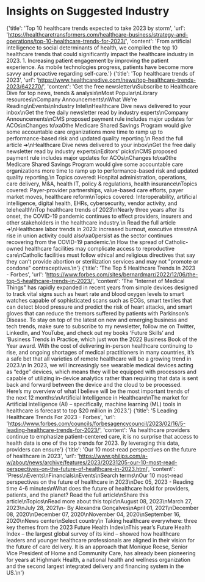 # Insights on Suggested Industry

{'title': 'Top 10 healthcare trends expected to take 2023 by storm', 'url': 'https://healthcaretransformers.com/healthcare-business/strategy-and-operations/top-10-healthcare-trends-for-2023/', 'content': 'From artificial intelligence to social determinants of health, we compiled the top 10 healthcare trends that could significantly impact the healthcare industry in 2023. 1. Increasing patient engagement by improving the patient experience. As mobile technologies progress, patients have become more savvy and proactive regarding self-care.'}
{'title': 'Top healthcare trends of 2023', 'url': 'https://www.healthcaredive.com/news/top-healthcare-trends-2023/642270/', 'content': 'Get the free newsletter\nSubscribe to Healthcare Dive for top news, trends & analysis\nMost Popular\nLibrary resources\nCompany Announcements\nWhat We\'re Reading\nEvents\nIndustry Intel\nHealthcare Dive news delivered to your inbox\nGet the free daily newsletter read by industry experts\nCompany Announcements\nCMS proposed payment rule includes major updates for ACOs\nChanges to\xa0the Medicare Shared Savings Program would give some accountable care organizations more time to ramp up to performance-based risk and updated quality reporting.\n Read the full article ➔\nHealthcare Dive news delivered to your inbox\nGet the free daily newsletter read by industry experts\nEditors\' picks\nCMS proposed payment rule includes major updates for ACOs\nChanges to\xa0the Medicare Shared Savings Program would give some accountable care organizations more time to ramp up to performance-based risk and updated quality reporting.\n Topics covered: Hospital administration, operations, care delivery, M&A, health IT, policy & regulations, health insurance\nTopics covered: Payer-provider partnerships, value-based care efforts, payer market moves, healthcare reform\nTopics covered: Interoperability, artificial intelligence, digital health, EHRs, cybersecurity, vendor activity, and telehealth\nTop healthcare trends of 2023\nNearly three years after its onset, the COVID-19 pandemic continues to effect providers, insurers and other stakeholders in the healthcare industry.\n Read the full article ➔\nHealthcare labor trends in 2023: increased burnout, executive stress\nA rise in union activity could also\xa0persist as the sector continues recovering from the COVID-19 pandemic.\n How the spread of Catholic-owned healthcare facilities may complicate access to reproductive care\nCatholic facilities must follow ethical and religious directives that say they can’t provide abortion or sterilization services and may not "promote or condone" contraceptives.\n'}
{'title': 'The Top 5 Healthcare Trends In 2023 - Forbes', 'url': 'https://www.forbes.com/sites/bernardmarr/2022/12/06/the-top-5-healthcare-trends-in-2023/', 'content': 'The "Internet of Medical Things" has rapidly expanded in recent years from simple devices designed to track vital signs such as heart rate and blood oxygen levels to smart watches capable of sophisticated scans such as ECGs, smart textiles that can detect blood pressure and predict the risk of heart attacks, and smart gloves that can reduce the tremors suffered by patients with Parkinson’s Disease. To stay on top of the latest on new and emerging business and tech trends, make sure to subscribe to my newsletter, follow me on Twitter, LinkedIn, and YouTube, and check out my books ‘Future Skills’ and ‘Business Trends in Practice, which just won the 2022 Business Book of the Year award. With the cost of delivering in-person healthcare continuing to rise, and ongoing shortages of medical practitioners in many countries, it’s a safe bet that all varieties of remote healthcare will be a growing trend in 2023.\n In 2023, we will increasingly see wearable medical devices acting as “edge” devices, which means they will be equipped with processors and capable of utilizing in-device analytics rather than requiring that data is sent back and forward between the device and the cloud to be processed. Here’s my overview of what I believe will be the most important trends of the next 12 months:\nArtificial Intelligence in Healthcare\nThe market for Artificial intelligence (AI) – specifically, machine learning (ML) tools in healthcare is forecast to top $20 million in 2023.'}
{'title': '5 Leading Healthcare Trends For 2023 - Forbes', 'url': 'https://www.forbes.com/councils/forbesagencycouncil/2023/02/16/5-leading-healthcare-trends-for-2023/', 'content': 'As healthcare providers continue to emphasize patient-centered care, it is no surprise that access to health data is one of the top trends for 2023. By leveraging this data, providers can ensure'}
{'title': 'Our 10 most-read perspectives on the future of healthcare in 2023', 'url': 'https://www.philips.com/a-w/about/news/archive/features/2023/20231205-our-10-most-read-perspectives-on-the-future-of-healthcare-in-2023.html', 'content': 'Press\nEvents\nFinancials\nEvents\nSearch terms\nOur 10 most-read perspectives on the future of healthcare in 2023\nDec 05, 2023 - Reading time 4-6 minutes\nWhat does the future of healthcare hold for providers, patients, and the planet? Read the full article\nShare this article\nTopics\nRead more about this topic\nAugust 08, 2023\nMarch 27, 2023\nJuly 28, 2021\n- By Alexandra Gonçalves\nApril 01, 2021\nDecember 08, 2020\nDecember 07, 2020\nNovember 04, 2020\nSeptember 16, 2020\nNews center\nSelect country\n Taking healthcare everywhere: three key themes from the 2023 Future Health Index\nThis year’s Future Health Index – the largest global survey of its kind – showed how healthcare leaders and younger healthcare professionals are aligned in their vision for the future of care delivery. It is an approach that Monique Reese, Senior Vice President of Home and Community Care, has already been pioneering for years at Highmark Health, a national health and wellness organization and the second largest integrated delivery and financing system in the US.\n'}
